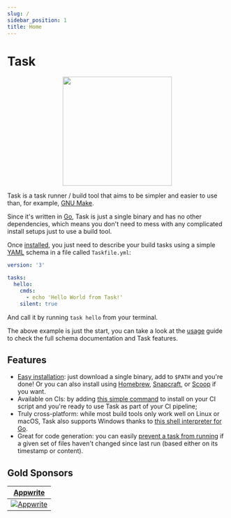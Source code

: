 ```yaml
---
slug: /
sidebar_position: 1
title: Home
---
```


# Task

<div align="center">
  <img id="logo" src="img/logo.svg" height="250px" width="250px" />
</div>

Task is a task runner / build tool that aims to be simpler and easier to use
than, for example, [GNU Make][make].

Since it's written in [Go][go], Task is just a single binary and has no other
dependencies, which means you don't need to mess with any complicated install
setups just to use a build tool.

Once [installed](installation.md), you just need to describe your build tasks
using a simple [YAML][yaml] schema in a file called `Taskfile.yml`:

```yaml title="Taskfile.yml"
version: '3'

tasks:
  hello:
    cmds:
      - echo 'Hello World from Task!'
    silent: true
```

And call it by running `task hello` from your terminal.

The above example is just the start, you can take a look at the [usage](/usage)
guide to check the full schema documentation and Task features.

## Features

- [Easy installation](installation.md): just download a single binary, add to
  `$PATH` and you're done! Or you can also install using [Homebrew][homebrew],
  [Snapcraft][snapcraft], or [Scoop][scoop] if you want.
- Available on CIs: by adding [this simple command](installation.md#install-script)
  to install on your CI script and you're ready to use Task as part of your CI pipeline;
- Truly cross-platform: while most build tools only work well on Linux or macOS,
  Task also supports Windows thanks to [this shell interpreter for Go][sh].
- Great for code generation: you can easily [prevent a task from running](/usage#prevent-unnecessary-work)
  if a given set of files haven't changed since last run (based either on its
  timestamp or content).

## Gold Sponsors

<div class="gold-sponsors">

| [Appwrite](https://appwrite.io/?utm_source=taskfile.dev&utm_medium=website&utm_campaign=task_oss_fund)                       |
| ---------------------------------------------------------------------------------------------------------------------------- |
| [![Appwrite](/img/appwrite.svg)](https://appwrite.io/?utm_source=taskfile.dev&utm_medium=website&utm_campaign=task_oss_fund) |

</div>

[make]: https://www.gnu.org/software/make/
[go]: https://go.dev/
[yaml]: http://yaml.org/
[homebrew]: https://brew.sh/
[snapcraft]: https://snapcraft.io/
[scoop]: https://scoop.sh/
[sh]: https://github.com/mvdan/sh

